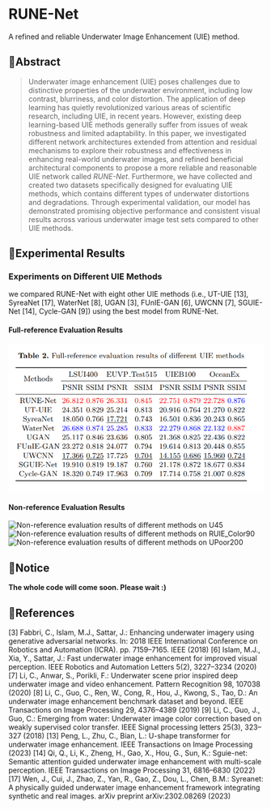 # RUNE-Net
A refined and reliable Underwater Image Enhancement (UIE) method.

## 🤗Abstract
> Underwater image enhancement (UIE) poses challenges due to distinctive properties of the underwater environment, including low contrast, blurriness, and color distortion. The application of deep learning has quietly revolutionized various areas of scientific research, including UIE, in recent years. However, existing deep learning-based UIE methods generally suffer from issues of weak robustness and limited adaptability. In this paper, we investigated different network architectures extended from attention and residual mechanisms to explore their robustness and effectiveness in enhancing real-world underwater images, and refined beneficial architectural components to propose a more reliable and reasonable UIE network called *RUNE-Net*. Furthermore, we have collected and created two datasets specifically designed for evaluating UIE methods, which contains different types of underwater distortions and degradations. Through experimental validation, our model has demonstrated promising objective performance and consistent visual results across various underwater image test sets compared to other UIE methods.

## 🎲Experimental Results

### Experiments on Different UIE Methods
we compared RUNE-Net with eight other UIE methods (i.e., UT-UIE [13], SyreaNet [17], WaterNet [8], UGAN [3], FUnIE-GAN [6], UWCNN [7], SGUIE-Net [14], Cycle-GAN [9]) using the best model from RUNE-Net.

#### Full-reference Evaluation Results
![Table 2. Full-reference evaluation results of different UIE methods](./paper_figures/full-ref_different_UIE.png)
#### Non-reference Evaluation Results
![Non-reference evaluation results of different methods on U45](./paper_figures/different_methods_comparison_noref_U45.png)
![Non-reference evaluation results of different methods on RUIE_Color90](./paper_figures/different_methods_comparison_noref_RUIE_Color90.png)
![Non-reference evaluation results of different methods on UPoor200](./paper_figures/different_methods_comparison_noref_UPoor200.png)
## 🎯Notice
**The whole code will come soon. Please wait :)**

## 📔References
[3] Fabbri, C., Islam, M.J., Sattar, J.: Enhancing underwater imagery using generative adversarial networks. In: 2018 IEEE International Conference on Robotics and Automation (ICRA). pp. 7159–7165. IEEE (2018)
[6] Islam, M.J., Xia, Y., Sattar, J.: Fast underwater image enhancement for improved visual perception. IEEE Robotics and Automation Letters 5(2), 3227–3234 (2020)
[7] Li, C., Anwar, S., Porikli, F.: Underwater scene prior inspired deep underwater image and video enhancement. Pattern Recognition 98, 107038 (2020)
[8] Li, C., Guo, C., Ren, W., Cong, R., Hou, J., Kwong, S., Tao, D.: An underwater image enhancement benchmark dataset and beyond. IEEE Transactions on Image Processing 29, 4376–4389 (2019)
[9] Li, C., Guo, J., Guo, C.: Emerging from water: Underwater image color correction based on weakly supervised color transfer. IEEE Signal processing letters 25(3), 323–327 (2018)
[13] Peng, L., Zhu, C., Bian, L.: U-shape transformer for underwater image enhancement. IEEE Transactions on Image Processing (2023)
[14] Qi, Q., Li, K., Zheng, H., Gao, X., Hou, G., Sun, K.: Sguie-net: Semantic attention guided underwater image enhancement with multi-scale perception. IEEE Transactions on Image Processing 31, 6816–6830 (2022)
[17] Wen, J., Cui, J., Zhao, Z., Yan, R., Gao, Z., Dou, L., Chen, B.M.: Syreanet: A physically guided underwater image enhancement framework integrating synthetic and real images. arXiv preprint arXiv:2302.08269 (2023)

